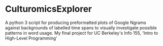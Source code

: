 # CulturomicsExplorer
A python 3 script for producing preformatted plots of Google Ngrams against backgrounds of labelled time spans to visually investigate possible patterns in word usage.  My final project for UC Berkeley's Info 155, 'Intro to High-Level Programming'
